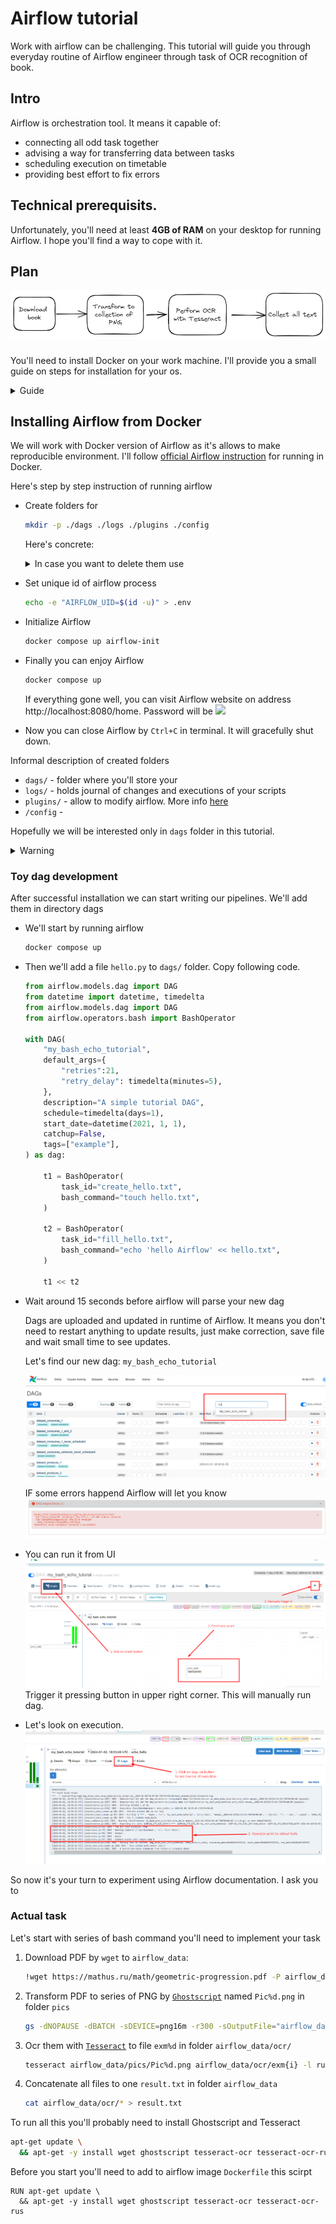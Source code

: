 # Airflow tutorial

Work with airflow can be challenging. This tutorial will guide you through everyday routine of Airflow engineer through task of OCR recognition of book.

## Intro
Airflow is orchestration tool. It means it capable of: 
- connecting all odd task together 
- advising a way for transferring data between tasks
- scheduling execution on timetable
- providing best effort to fix errors

## Technical prerequisits. 
Unfortunately, you'll need at least **4GB of RAM** on your desktop for running Airflow. I hope you'll find a way to cope with it.

## Plan


![Pipeline](assets/graphs/pipeline.excalidraw.png)

###

You'll need to install Docker on your work machine. I'll provide you a small guide on steps for installation for your os.


<details>
<summary>Guide</summary>
<div><ul>
    <li> Linux
        <div>       
        Follow steps of <a href="https://docs.docker.com/engine/install/ubuntu/">official Docker Guide</a>. It's free :)
        </div>
    </li>
    <li> Windows
        <ul> 
            <li> If you already have WSL2
                <div> 
                Then you can proceed with similar steps for Linux.
                You can modify RAM for wsl with <a href="https://learn.microsoft.com/en-us/answers/questions/1296124/how-to-increase-memory-and-cpu-limits-for-wsl2-win">question</a> from official Microsoft forum.
                </div>
            </li>    
            <li> If you don't have WSL2
                <div>
                Install WSL2. Follow <a href="https://learn.microsoft.com/en-us/windows/wsl/install">official Microsoft guide</a>. I recommend use to choose Ubuntu 20.04 as your unix system. 
                </div>
            </li>
        </ul>
    </li>
</ul></div>
</details>

## Installing Airflow from Docker 

We will work with Docker version of Airflow as it's allows to make reproducible environment. I'll follow [official Airflow instruction]( https://airflow.apache.org/docs/apache-airflow/stable/howto/docker-compose/index.html) for running in Docker.

Here's step by step instruction of running airflow
- Create folders for 
    ```bash
    mkdir -p ./dags ./logs ./plugins ./config
    ```
    Here's concrete:
    

    <details>
    <summary>In case you want to delete them use</summary>
    sudo rm -r  ./dags ./logs ./plugins ./config
    </details>
- Set unique id of airflow process
    ```bash
    echo -e "AIRFLOW_UID=$(id -u)" > .env
    ```
- Initialize Airflow
    ```bash
    docker compose up airflow-init
    ```
- Finally you can enjoy Airflow
    ```bash
    docker compose up
    ```
    If everything gone well, you can visit Airflow website on address http://localhost:8080/home. Password will be 
    ![](assets/airflow_ui.png)
- Now you can close Airflow by `Ctrl+C` in terminal. It will gracefully shut down.

Informal description of created folders
- `dags/` - folder where you'll store your  
- `logs/` - holds journal of changes and executions of your scripts
- `plugins/` - allow to modify airflow. More info [here](https://airflow.apache.org/docs/apache-airflow/stable/authoring-and-scheduling/plugins.html)
- `/config` -  

Hopefully we will be interested only in `dags` folder in this tutorial.

<details>
    <summary>Warning</summary>
    Don't forget to run docker compose down, when you stop. Unless on next WSL run it will restart airflow again.
</details>

### Toy dag development


After successful installation we can start writing our pipelines. We'll add them in directory dags

- We'll start by running airflow
    ```bash
    docker compose up
    ```
- Then we'll add a file `hello.py` to `dags/` folder. Copy following code.
    ```python
    from airflow.models.dag import DAG
    from datetime import datetime, timedelta
    from airflow.models.dag import DAG
    from airflow.operators.bash import BashOperator

    with DAG(
        "my_bash_echo_tutorial",
        default_args={
            "retries":21,
            "retry_delay": timedelta(minutes=5),
        },
        description="A simple tutorial DAG",
        schedule=timedelta(days=1),
        start_date=datetime(2021, 1, 1),
        catchup=False,
        tags=["example"],
    ) as dag:

        t1 = BashOperator(
            task_id="create_hello.txt",
            bash_command="touch hello.txt",
        )

        t2 = BashOperator(
            task_id="fill_hello.txt",
            bash_command="echo 'hello Airflow' << hello.txt",
        )

        t1 << t2
    ```

- Wait around 15 seconds before airflow will parse your new dag
   
    Dags are uploaded and updated in runtime of Airflow. It means you don't need to restart anything to update results, just make correction, save file and wait small time to see updates.

    Let's find our new dag:
    `my_bash_echo_tutorial`

    ![](assets/airflow_screenshots/search.png)


    IF some errors happend Airflow will let you know
    ![](assets/airflow_screenshots/error.png)
- You can run it from UI
    ![](assets/airflow_screenshots/workflow.png)
    Trigger it pressing button in upper right corner. This will manually run dag.
- Let's look on execution. 
    ![](assets/airflow_screenshots/execution_result.png)

So now it's your turn to experiment using Airflow documentation. I ask you to

### Actual task

Let's start with series of bash command you'll need to implement your task

1. Download PDF by `wget` to `airflow_data`:
    ```bash
    !wget https://mathus.ru/math/geometric-progression.pdf -P airflow_data/
    ```

2. Transform PDF to series of PNG by [`Ghostscript`](https://www.ghostscript.com/) named `Pic%d.png` in folder `pics`
    ```bash
    gs -dNOPAUSE -dBATCH -sDEVICE=png16m -r300 -sOutputFile="airflow_data/pics/Pic%d.png" geometric-progression.pdf.pdf
    ```
3. Ocr them with [`Tesseract`](https://tesseract-ocr.github.io/) to file `exm%d` in folder `airflow_data/ocr/`
    ```bash
    tesseract airflow_data/pics/Pic%d.png airflow_data/ocr/exm{i} -l rus+equ
    ```
4. Concatenate all files to one `result.txt` in folder `airflow_data`

    ```bash
    cat airflow_data/ocr/* > result.txt
    ```

To run all this you'll probably need to install Ghostscript and Tesseract

```bash
apt-get update \
  && apt-get -y install wget ghostscript tesseract-ocr tesseract-ocr-rus 
```

Before you start you'll need to add to airflow image `Dockerfile` this scirpt
```Docker
RUN apt-get update \
  && apt-get -y install wget ghostscript tesseract-ocr tesseract-ocr-rus 
```